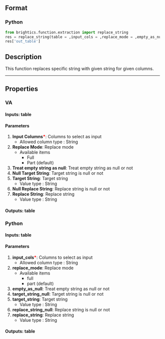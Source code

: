 ## Format
### Python
```python
from brightics.function.extraction import replace_string
res = replace_string(table = ,input_cols = ,replace_mode = ,empty_as_null = ,target_string_null = ,target_string = ,replace_string_null = ,replace_string = )
res['out_table']
```

## Description
This function replaces specific string with given string for given columns.

---

## Properties
### VA
#### Inputs: table

#### Parameters
1. **Input Columns**<b style="color:red">*</b>: Columns to select as input
   - Allowed column type : String
2. **Replace Mode**: Replace mode
   - Available items
      - Full
      - Part (default)
3. **Treat empty string as null**: Treat empty string as null or not
4. **Null Target String**: Target string is null or not
5. **Target String**: Target string
   - Value type : String
6. **Null Replace String**: Replace string is null or not
7. **Replace String**: Replace string
   - Value type : String

#### Outputs: table

### Python
#### Inputs: table

#### Parameters
1. **input_cols**<b style="color:red">*</b>: Columns to select as input
   - Allowed column type : String
2. **replace_mode**: Replace mode
   - Available items
      - full
      - part (default)
3. **empty_as_null**: Treat empty string as null or not
4. **target_string_null**: Target string is null or not
5. **target_string**: Target string
   - Value type : String
6. **replace_string_null**: Replace string is null or not
7. **replace_string**: Replace string
   - Value type : String

#### Outputs: table

